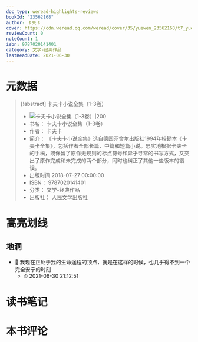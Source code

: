 ```yaml
---
doc_type: weread-highlights-reviews
bookId: "23562168"
author: 卡夫卡
cover: https://cdn.weread.qq.com/weread/cover/35/yuewen_23562168/t7_yuewen_235621681679900871.jpg
reviewCount: 0
noteCount: 1
isbn: 9787020141401
category: 文学-经典作品
lastReadDate: 2021-06-30
---
```

# 元数据
> [!abstract] 卡夫卡小说全集（1-3卷）
> - ![ 卡夫卡小说全集（1-3卷）|200](https://cdn.weread.qq.com/weread/cover/35/yuewen_23562168/t7_yuewen_235621681679900871.jpg)
> - 书名： 卡夫卡小说全集（1-3卷）
> - 作者： 卡夫卡
> - 简介：     《卡夫卡小说全集》选自德国菲舍尔出版社1994年校勘本《卡夫卡全集》，包括作者全部长篇、中篇和短篇小说。忠实地根据卡夫卡的手稿，既保留了原作无规则的标点符号和异乎寻常的书写方式，又突出了原作完成和未完成的两个部分，同时也纠正了其他一些版本的错误。
> - 出版时间 2018-07-27 00:00:00
> - ISBN： 9787020141401
> - 分类： 文学-经典作品
> - 出版社： 人民文学出版社

# 高亮划线

## 地洞


- 📌 我现在正处于我的生命途程的顶点，就是在这样的时候，也几乎得不到一个完全安宁的时刻 
    - ⏱ 2021-06-30 21:12:51 
# 读书笔记

# 本书评论
